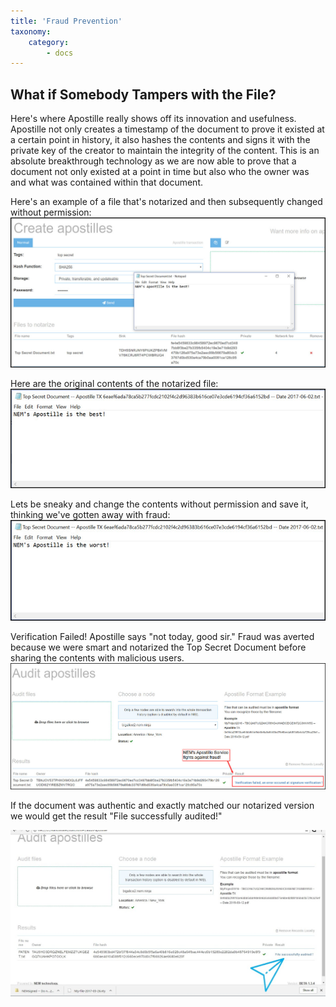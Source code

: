 ```yaml
---
title: 'Fraud Prevention'
taxonomy:
    category:
        - docs
---
```


## What if Somebody Tampers with the File?
Here's where Apostille really shows off its innovation and usefulness. Apostille not only creates a timestamp of the document to prove it existed at a certain point in history, it also hashes the contents and signs it with the private key of the creator to maintain the integrity of the content. This is an absolute breakthrough technology as we are now able to prove that a document not only existed at a point in time but also who the owner was and what was contained within that document.

Here's an example of a file that's notarized and then subsequently changed without permission: 
![](Fraud1.jpg)

Here are the original contents of the notarized file: 
![](Fraud2.jpg)

Lets be sneaky and change the contents without permission and save it, thinking we've gotten away with fraud:
![](Fraud3.jpg)

Verification Failed! Apostille says "not today, good sir." Fraud was averted because we were smart and notarized the Top Secret Document before sharing the contents with malicious users. 
![](Fraud4.jpg)

If the document was authentic and exactly matched our notarized version we would get the result "File successfully audited!"

![](Fraud5.jpg)
